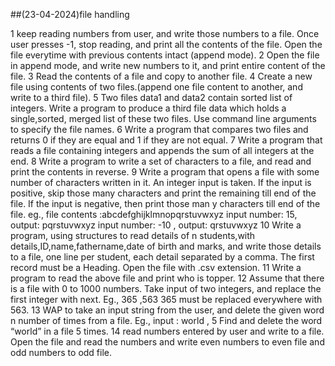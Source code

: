 ##(23-04-2024)file handling

1	keep reading numbers from user, and write those numbers to a file. Once user presses -1, stop reading, and print all the contents of the file. Open the file everytime with previous contents intact (append mode).
2	 Open the file  in append mode, and write new numbers to it, and print entire content of the file.
3	Read the contents of a file and copy to another file.
4	Create a new file using contents of two files.(append one file content to another, and write to a third file).
5	Two files data1 and data2 contain sorted list of integers. Write a program to produce a third file data which holds a single,sorted, merged list of these two files. Use command line arguments to specify the file names.
6	Write a program that compares two files and returns 0 if they are equal and 1 if they are not equal.
7	Write a program that reads a file containing integers and appends the sum of all integers at the end.
8	Write a program to write a set of characters to a file, and read and print the contents in reverse.
9	Write a program that opens a file with some number of characters written in it.
An integer input is taken. If the input is positive, skip those many characters and print the remaining till end of the file. If the input is negative, then print those man y characters till end of the file.
eg., file contents :abcdefghijklmnopqrstuvwxyz
input number: 15, output: pqrstuvwxyz
input number: -10 , output: qrstuvwxyz
10	Write a program, using structures to read details of n students,with details,ID,name,fathername,date of birth and marks, and write those details to a file, one line per student, each detail separated by a comma. The first record must be a Heading. Open the file with .csv extension.
11	Write a program to read the above file and print who is topper.
12	Assume that there is a file with 0 to 1000 numbers. Take input of two integers, and replace the first integer with next.
Eg., 365 ,563
365 must be replaced everywhere with 563.
13	 WAP to take an input string from the user, and delete the given word n number of times from a file.
Eg., input : world , 5
Find and delete the word “world” in a file 5 times.
14	read numbers entered by user and write to a file. Open the file and read the numbers and write even numbers to even file and odd numbers to odd file.
